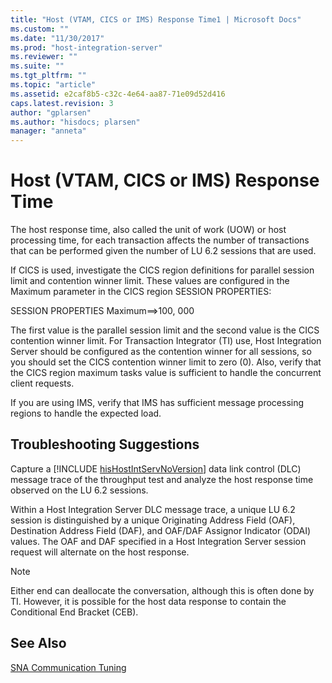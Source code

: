 ```yaml
---
title: "Host (VTAM, CICS or IMS) Response Time1 | Microsoft Docs"
ms.custom: ""
ms.date: "11/30/2017"
ms.prod: "host-integration-server"
ms.reviewer: ""
ms.suite: ""
ms.tgt_pltfrm: ""
ms.topic: "article"
ms.assetid: e2caf8b5-c32c-4e64-aa87-71e09d52d416
caps.latest.revision: 3
author: "gplarsen"
ms.author: "hisdocs; plarsen"
manager: "anneta"
---
```

# Host (VTAM, CICS or IMS) Response Time
The host response time, also called the unit of work (UOW) or host processing time, for each transaction affects the number of transactions that can be performed given the number of LU 6.2 sessions that are used.  
  
 If CICS is used, investigate the CICS region definitions for parallel session limit and contention winner limit. These values are configured in the Maximum parameter in the CICS region SESSION PROPERTIES:  
  
 SESSION PROPERTIES Maximum==>100, 000  
  
 The first value is the parallel session limit and the second value is the CICS contention winner limit. For Transaction Integrator (TI) use, Host Integration Server should be configured as the contention winner for all sessions, so you should set the CICS contention winner limit to zero (0). Also, verify that the CICS region maximum tasks value is sufficient to handle the concurrent client requests.  
  
 If you are using IMS, verify that IMS has sufficient message processing regions to handle the expected load.  
  
## Troubleshooting Suggestions  
 Capture a [!INCLUDE [hisHostIntServNoVersion](../includes/hishostintservnoversion-md.md)] data link control (DLC) message trace of the throughput test and analyze the host response time observed on the LU 6.2 sessions.  
  
 Within a Host Integration Server DLC message trace, a unique LU 6.2 session is distinguished by a unique Originating Address Field (OAF), Destination Address Field (DAF), and OAF/DAF Assignor Indicator (ODAI) values. The OAF and DAF specified in a Host Integration Server session request will alternate on the host response.  
  
> [!NOTE]
>  Either end can deallocate the conversation, although this is often done by TI. However, it is possible for the host data response to contain the Conditional End Bracket (CEB).  
  
## See Also  
 [SNA Communication Tuning](../core/sna-communication-tuning2.md)